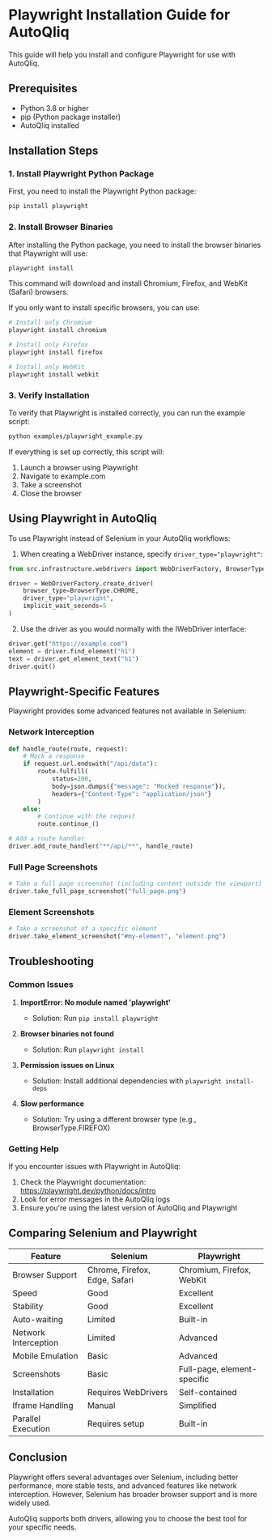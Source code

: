 # Playwright Installation Guide for AutoQliq

This guide will help you install and configure Playwright for use with AutoQliq.

## Prerequisites

- Python 3.8 or higher
- pip (Python package installer)
- AutoQliq installed

## Installation Steps

### 1. Install Playwright Python Package

First, you need to install the Playwright Python package:

```bash
pip install playwright
```

### 2. Install Browser Binaries

After installing the Python package, you need to install the browser binaries that Playwright will use:

```bash
playwright install
```

This command will download and install Chromium, Firefox, and WebKit (Safari) browsers.

If you only want to install specific browsers, you can use:

```bash
# Install only Chromium
playwright install chromium

# Install only Firefox
playwright install firefox

# Install only WebKit
playwright install webkit
```

### 3. Verify Installation

To verify that Playwright is installed correctly, you can run the example script:

```bash
python examples/playwright_example.py
```

If everything is set up correctly, this script will:
1. Launch a browser using Playwright
2. Navigate to example.com
3. Take a screenshot
4. Close the browser

## Using Playwright in AutoQliq

To use Playwright instead of Selenium in your AutoQliq workflows:

1. When creating a WebDriver instance, specify `driver_type="playwright"`:

```python
from src.infrastructure.webdrivers import WebDriverFactory, BrowserType

driver = WebDriverFactory.create_driver(
    browser_type=BrowserType.CHROME,
    driver_type="playwright",
    implicit_wait_seconds=5
)
```

2. Use the driver as you would normally with the IWebDriver interface:

```python
driver.get("https://example.com")
element = driver.find_element("h1")
text = driver.get_element_text("h1")
driver.quit()
```

## Playwright-Specific Features

Playwright provides some advanced features not available in Selenium:

### Network Interception

```python
def handle_route(route, request):
    # Mock a response
    if request.url.endswith("/api/data"):
        route.fulfill(
            status=200,
            body=json.dumps({"message": "Mocked response"}),
            headers={"Content-Type": "application/json"}
        )
    else:
        # Continue with the request
        route.continue_()

# Add a route handler
driver.add_route_handler("**/api/**", handle_route)
```

### Full Page Screenshots

```python
# Take a full page screenshot (including content outside the viewport)
driver.take_full_page_screenshot("full_page.png")
```

### Element Screenshots

```python
# Take a screenshot of a specific element
driver.take_element_screenshot("#my-element", "element.png")
```

## Troubleshooting

### Common Issues

1. **ImportError: No module named 'playwright'**
   - Solution: Run `pip install playwright`

2. **Browser binaries not found**
   - Solution: Run `playwright install`

3. **Permission issues on Linux**
   - Solution: Install additional dependencies with `playwright install-deps`

4. **Slow performance**
   - Solution: Try using a different browser type (e.g., BrowserType.FIREFOX)

### Getting Help

If you encounter issues with Playwright in AutoQliq:

1. Check the Playwright documentation: https://playwright.dev/python/docs/intro
2. Look for error messages in the AutoQliq logs
3. Ensure you're using the latest version of AutoQliq and Playwright

## Comparing Selenium and Playwright

| Feature | Selenium | Playwright |
|---------|----------|------------|
| Browser Support | Chrome, Firefox, Edge, Safari | Chromium, Firefox, WebKit |
| Speed | Good | Excellent |
| Stability | Good | Excellent |
| Auto-waiting | Limited | Built-in |
| Network Interception | Limited | Advanced |
| Mobile Emulation | Basic | Advanced |
| Screenshots | Basic | Full-page, element-specific |
| Installation | Requires WebDrivers | Self-contained |
| Iframe Handling | Manual | Simplified |
| Parallel Execution | Requires setup | Built-in |

## Conclusion

Playwright offers several advantages over Selenium, including better performance, more stable tests, and advanced features like network interception. However, Selenium has broader browser support and is more widely used.

AutoQliq supports both drivers, allowing you to choose the best tool for your specific needs.
